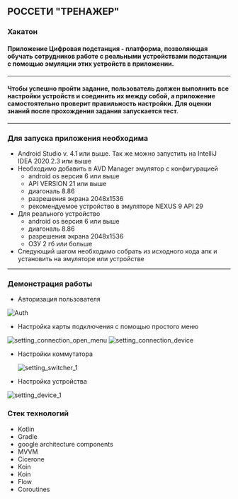 ## РОССЕТИ "ТРЕНАЖЕР" 
### Хакатон
#### Приложение Цифровая подстанция - платформа, позволяющая обучать сотрудников работе с реальными устройствами подстанции с помощью эмуляции этих устройств в приложении. 

--------

#### Чтобы успешно пройти задание, пользователь должен выполнить все настройки устройств и соединить их между собой, а приложение самостоятельно проверит правильность настройки. Для оценки знаний после прохождения задания запускается тест.

--------

### Для запуска приложения необходима 
 * Android Studio v. 4.1 или выше. Так же можно запустить на  IntelliJ IDEA 2020.2.3 или выше
 * Необходимо добавить в AVD Manager эмулятор с конфигурацией
    * android os версия 6 или выше 
    * API VERSION 21 или выше  
    * диагональ 8.86
    * разрешения экрана  2048x1536 
    * рекомендуемое устройство в эмуляторе NEXUS 9 API 29
 * Для реального устройство 
     * android os версия 6 или выше 
     * диагональ 8.86
     * разрешения экрана  2048x1536 
     * ОЗУ 2 гб или больше
* Следующий шагом необходимо собрать из исходного кода апк и установить на эмуляторе или устройстве 

--------

### Демонстрация работы
* Авторизация пользователя

![Auth](https://github.com/askont/RosEdu/blob/master/image/auth.png)

* Настройка карты подключения с помощью простого меню

![setting_connection_open_menu](https://github.com/askont/RosEdu/blob/master/image/setting_connection_open_menu.png)
![setting_connection_device](https://github.com/askont/RosEdu/blob/master/image/setting_connection_device.png)
 
* Настройки коммутатора
  
  ![setting_switcher_1](https://github.com/askont/RosEdu/blob/master/image/setting_switcher_1.png)
  
* Настройка устройства 

![setting_device_1](https://github.com/askont/RosEdu/blob/master/image/setting_device_1.png)

  
### Стек технологий 
* Kotlin
* Gradle
* google architecture components
* MVVM
* Cicerone
* Koin
* Koin
* Flow
* Coroutines